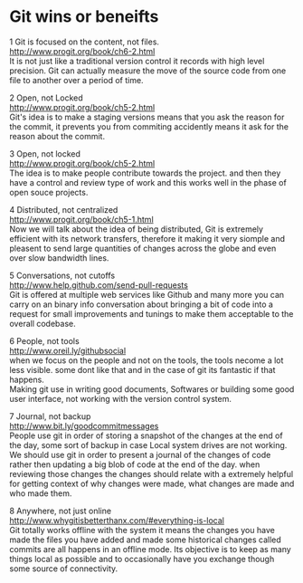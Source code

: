 # Git wins or beneifts

1 Git is focused on the content, not files.  
http://www.progit.org/book/ch6-2.html  
It is not just like a traditional version control it records with high level precision. Git can actually measure the move of the source code from one file to another over a period of time. 

2 Open, not Locked  
http://www.progit.org/book/ch5-2.html  
Git's idea is to make a staging versions means that you ask the reason for the commit, it prevents you from commiting accidently means it ask for the reason about the commit.

3 Open, not locked  
http://www.progit.org/book/ch5-2.html  
The idea is to make people contribute towards the project. and then they have a control and review type of work and this works well in the phase of open souce projects.

4 Distributed, not centralized  
http://www.progit.org/book/ch5-1.html  
Now we will talk about the idea of being distributed, Git is extremely efficient with its network transfers, therefore it making it very siomple and pleasent to send large quantities of changes across the globe and even over slow bandwidth lines.

5 Conversations, not cutoffs  
http://www.help.github.com/send-pull-requests  
Git is offered at multiple web services like Github and many more you can carry on an binary info conversation about bringing a bit of code into a request for small improvements and tunings to make them acceptable to the overall codebase.

6 People, not tools  
http://www.oreil.ly/githubsocial  
when we focus on the people and not on the tools, the tools necome a lot less visible. some dont like that and in the case of git its fantastic if that happens.  
Making git use in writing good documents, Softwares or building some good user interface, not working with the version control system. 

7 Journal, not backup  
http://www.bit.ly/goodcommitmessages  
People use git in order of storing a snapshot of the changes at the end of the day, some sort of backup in case Local system drives are not working.
We should use git in order to present a journal of the changes of code rather then updating a big blob of code at the end of the day. when reviewing those changes the changes should relate with a extremely helpful for getting context of why changes were made, what changes are made and who made them.

8 Anywhere, not just online  
http://www.whygitisbetterthanx.com/#everything-is-local  
Git totally works offline with the system it means the changes you have made the files you have added and made some historical changes called commits are all happens in an offline mode. Its objective is to keep as many things local as possible and to occasionally have you exchange though some source of connectivity.



